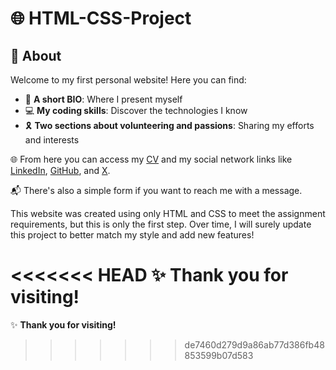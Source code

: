 # 🌐 HTML-CSS-Project

## 👋 About

Welcome to my first personal website! Here you can find:

- 👤 **A short BIO**: Where I present myself
- 💻 **My coding skills**: Discover the technologies I know
- 🎗 **Two sections about volunteering and passions**: Sharing my efforts and interests

🌐 From here you can access my [CV](#) and my social network links like [LinkedIn](#), [GitHub](#), and [X](#).

📬 There's also a simple form if you want to reach me with a message.

This website was created using only HTML and CSS to meet the assignment requirements, but this is only the first step. Over time, I will surely update this project to better match my style and add new features!

<<<<<<< HEAD
✨ **Thank you for visiting!**
=======
✨ **Thank you for visiting!**
>>>>>>> de7460d279d9a86ab77d386fb48853599b07d583
